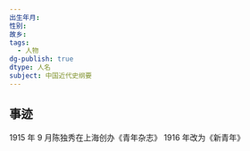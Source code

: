 ```yaml
---
出生年月:
性别:
故乡:
tags:
  - 人物
dg-publish: true
dtype: 人名
subject: 中国近代史纲要
---
```

## 事迹
1915 年 9 月陈独秀在上海创办《青年杂志》
1916 年改为《新青年》